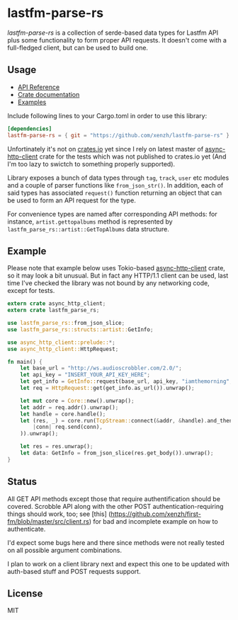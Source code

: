 # lastfm-parse-rs
*lastfm-parse-rs* is a collection of serde-based data types for Lastfm API plus some functionality to form proper API requests. It doesn't come with a full-fledged client, but can be used to build one.

## Usage
* [API Reference](https://www.last.fm/api/intro)
* [Crate documentation](https://xenzh.github.io/lastfm-parse-rs/)
* [Examples](https://github.com/xenzh/lastfm-parse-rs/tree/master/examples)

Include following lines to your Cargo.toml in order to use this library:
```toml
[dependencies]
lastfm-parse-rs = { git = "https://github.com/xenzh/lastfm-parse-rs" }
```
Unfortinately it's not on [crates.io](https://crates.io/) yet since I rely on latest master of [async-http-client](https://github.com/matt2xu/async-http-client) crate for the tests which was not published to crates.io yet (And I'm too lazy to swictch to something properly supported).

Library exposes a bunch of data types through `tag`, `track`, `user` etc modules and a couple of parser functions like `from_json_str()`. In addition, each of said types has associated `request()` function returning an object that can be used to form an API request for the type.

For convenience types are named after corresponding API methods: for instance, `artist.gettopalbums` method is represented by `lastfm_parse_rs::artist::GetTopAlbums` data structure.

## Example
Please note that example below uses Tokio-based [async-http-client](https://github.com/xenzh/async-http-client) crate, so it may look a bit unusual. But in fact any HTTP/1.1 client can be used, last time I've checked the library was not bound by any networking code, except for tests.
```rust
extern crate async_http_client;
extern crate lastfm_parse_rs;

use lastfm_parse_rs::from_json_slice;
use lastfm_parse_rs::structs::artist::GetInfo;

use async_http_client::prelude::*;
use async_http_client::HttpRequest;

fn main() {
    let base_url = "http://ws.audioscrobbler.com/2.0/";
    let api_key = "INSERT_YOUR_API_KEY_HERE";
    let get_info = GetInfo::request(base_url, api_key, "iamthemorning", None, Some(1), None, None);
    let req = HttpRequest::get(get_info.as_url()).unwrap();

    let mut core = Core::new().unwrap();
    let addr = req.addr().unwrap();
    let handle = core.handle();
    let (res, _) = core.run(TcpStream::connect(&addr, &handle).and_then(
        |conn| req.send(conn),
    )).unwrap();

    let res = res.unwrap();
    let data: GetInfo = from_json_slice(res.get_body()).unwrap();
}
```

## Status
All GET API methods except those that require authentification should be covered. Scrobble API along with the other POST authentication-requiring things should work, too; see [this] (https://github.com/xenzh/first-fm/blob/master/src/client.rs) for bad and incomplete example on how to authenticate.

I'd expect some bugs here and there since methods were not really tested on all possible argument combinations.

I plan to work on a client library next and expect this one to be updated with auth-based stuff and POST requests support.

## License
MIT
